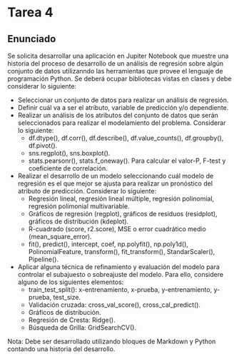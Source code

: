 # Tarea 4

## Enunciado

Se solicita desarrollar una aplicación en Jupiter Notebook que muestre una historia del proceso de desarrollo de un análisis de regresión sobre algún conjunto de datos utilizanndo las herramientas que provee el lenguaje de programación Python. Se deberá ocupar bibliotecas vistas en clases y debe considerar lo siguiente:

- Seleccionar un conjunto de datos para realizar un análisis de regresión.
- Definir cuál va a ser el atributo, variable de predicción y/o dependiente.
- Realizar un análisis de los atributos del conjunto de datos que serán seleccionados para realizar el modelamiento del problema. Considerar lo siguiente:
    - df.dtype(), df.corr(), df.describe(), df.value_counts(), df.groupby(), df.pivot().
    - sns.regplot(), sns.boxplot().
    - stats.pearsonr(), stats.f_oneway(). Para calcular el valor-P, F-test y coeficiente de correlación.
- Realizar el desarrollo de un modelo seleccionando cuál modelo de regresión es el que mejor se ajusta para realizar un pronóstico del atributo de predicción. Considerar lo siguiente:
    - Regresión lineal, regresión lineal múltiple, regresión polinomial, regresión polimonial multivariable.
    - Gráficos de regresión (regplot), gráficos de residuos (residplot), gráficos de distribución (kdeplot).
    - R-cuadrado (score, r2.score), MSE o error cuadrático medio (mean_square_error).
    - fit(), predict(), intercept, coef, np.polyfit(), np.poly1d(), PolinomialFeature, transform(), fit_transform(), StandarScaler(), Pipeline().
- Aplicar alguna técnica de refinamiento y evaluación del modelo para controlar el subajuesto o sobreajuste del modelo. Para ello, considere alguno de los siguientes elementos:
    - train_test_split(): x-entrenamiento, x-prueba, y-entrenamiento, y-prueba, test_size.
    - Validación cruzada: cross_val_score(), cross_cal_predict().
    - Gráficos de distribución.
    - Regresión de Cresta: Ridge().
    - Búsqueda de Grilla: GridSearchCV().

Nota:
    Debe ser desarrollado utilizando bloques de Markdown y Python contando una historia del desarrollo.